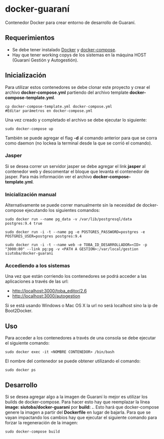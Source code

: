 # docker-guaraní
Contenedor Docker para crear entorno de desarrollo de Guaraní.

## Requerimientos
 * Se debe tener instalado [Docker](https://docs.docker.com/installation/) y [docker-compose](https://docs.docker.com/compose/install/).
 * Hay que tener working copys de los sistemas en la máquina HOST (Guaraní Gestión y Autogestión).

## Inicialización

Para utilizar estos contenedores se debe clonar este proyecto y crear el archivo **docker-compose.yml** partiendo del archivo
template **docker-compose-template.yml**.

```
cp docker-compose-template.yml docker-compose.yml
#Editar parámetros en docker-compose.yml
```

Una vez creado y completado el archivo se debe ejecutar lo siguiente:

```
sudo docker-compose up 
```

También se puede agregar el flag **-d** al comando anterior para que se corra como daemon (no lockea la terminal desde la que se corrió el comando).

### Jasper

Si se desea correr un servidor jasper se debe agregar el link **jasper** al contenedor web y descomentar el bloque que levanta
el contenedor de jasper.
Para más información ver el archivo **docker-compose-template.yml**.

### Inicialización manual

Alternativamente se puede correr manualmente sin la necesidad de docker-compose ejecutando los siguientes comandos:

```
sudo docker run --name pg_data -v /var/lib/postgresql/data postgres:9.4 true
```

```
sudo docker run -i -t --name pg -e POSTGRES_PASSWORD=postgres -e POSTGRES_USER=postgres postgres:9.4
```

```
sudo docker run -i -t --name web -e TOBA_ID_DESARROLLADOR=<ID> -p "3000:80" --link pg:pg -v <PATH A GESTION>:/var/local/gestion siutoba/docker-guarani
```

### Accediendo a los sistemas

Una vez que están corriendo los contenedores se podrá acceder a las aplicaciones a través de las url:
 
 * [http://localhost:3000/toba_editor/2.6](http://localhost:3000/toba_editor/2.6)
 * [http://localhost:3000/autogestion](http://localhost:3000/autogestion)

Si se está usando Windows o Mac OS X la url no será localhost sino la ip de Boot2Docker.

## Uso
Para acceder a los contenedores a través de una consola se debe ejecutar el siguiente comando:

```
sudo docker exec -it <NOMBRE CONTENEDOR> /bin/bash
```

El nombre del contenedor se puede obtener utilizando el comando:

```
sudo docker ps
```

## Desarrollo
Si se desea agregar algo a la imagen de Guaraní lo mejor es utilizar los builds de docker-compose. Para hacer esto hay que
reemplazar la línea **image: siutoba/docker-guarani** por **build: .**. Esto hará que docker-compose genere la imagen a partir
del **Dockerfile** en lugar de bajarla. Para que se vayan impactando los cambios hay que ejecutar el siguiente comando para
forzar la regeneración de la imagen:

```
sudo docker-compose build
```
